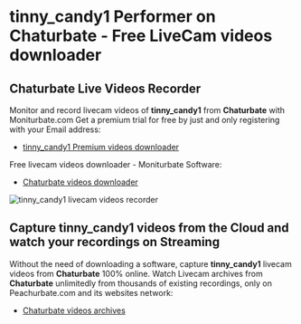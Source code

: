 # tinny_candy1 Performer on Chaturbate - Free LiveCam videos downloader

## Chaturbate Live Videos Recorder

Monitor and record livecam videos of **tinny_candy1** from **Chaturbate** with Moniturbate.com
Get a premium trial for free by just and only registering with your Email address:
* [tinny_candy1 Premium videos downloader](https://moniturbate.com/request-demo-licence-key.html)

Free livecam videos downloader - Moniturbate Software:
* [Chaturbate videos downloader](https://moniturbate.com/moniturbate-download-software.html)

![tinny_candy1 livecam videos recorder](https://peachurnet.com/templates/moniturbate-software.png)


## Capture tinny_candy1 videos from the Cloud and watch your recordings on Streaming

Without the need of downloading a software, capture **tinny_candy1** livecam videos from **Chaturbate** 100% online.
Watch Livecam archives from **Chaturbate** unlimitedly from thousands of existing recordings, only on Peachurbate.com and its websites network:
* [Chaturbate videos archives](https://peachurnet.com/)